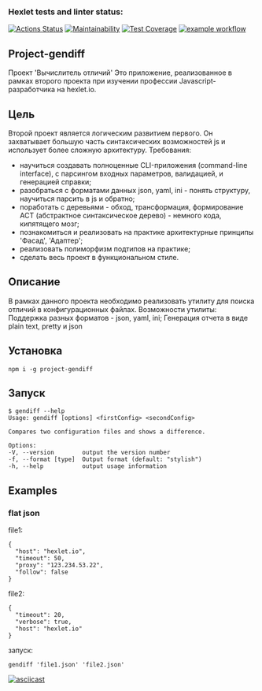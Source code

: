 ### Hexlet tests and linter status:
[![Actions Status](https://github.com/MilaNick/frontend-project-lvl2/workflows/hexlet-check/badge.svg)](https://github.com/MilaNick/frontend-project-lvl2/actions)
[![Maintainability](https://api.codeclimate.com/v1/badges/380c1b7806a4bcad9861/maintainability)](https://codeclimate.com/github/MilaNick/frontend-project-lvl2/maintainability)
[![Test Coverage](https://api.codeclimate.com/v1/badges/380c1b7806a4bcad9861/test_coverage)](https://codeclimate.com/github/MilaNick/frontend-project-lvl2/test_coverage)
[![example workflow](https://github.com/MilaNick/frontend-project-lvl2/workflows/actions/badge.svg)](https://github.com/MilaNick/frontend-project-lvl2/actions)

## Project-gendiff

Проект 'Вычислитель отличий'
Это приложение, реализованное в рамках второго проекта при изучении профессии Javascript-разработчика на hexlet.io.

## Цель

Второй проект является логическим развитием первого. Он захватывает большую часть синтаксических возможностей js и использует более сложную архитектуру. Требования:
* научиться создавать полноценные CLI-приложения (command-line interface), с парсингом входных параметров, валидацией, и генерацией справки;
* разобраться с форматами данных json, yaml, ini - понять структуру, научиться парсить в js и обратно;
* поработать с деревьями - обход, трансформация, формирование АСТ (абстрактное синтаксическое дерево) - немного кода, кипятящего мозг;
* познакомиться и реализовать на практике архитектурные принципы 'Фасад', 'Адаптер';
* реализовать полиморфизм подтипов на практике;
* сделать весь проект в функциональном стиле.

## Описание

В рамках данного проекта необходимо реализовать утилиту для поиска отличий в конфигурационных файлах.
Возможности утилиты:
Поддержка разных форматов - json, yaml, ini;
Генерация отчета в виде plain text, pretty и json

## Установка

```npm i -g project-gendiff```

## Запуск

```
$ gendiff --help
Usage: gendiff [options] <firstConfig> <secondConfig>

Compares two configuration files and shows a difference.

Options:
-V, --version        output the version number
-f, --format [type]  Output format (default: "stylish")
-h, --help           output usage information
```

## Examples
### flat json  
file1:  
```
{
  "host": "hexlet.io",
  "timeout": 50,
  "proxy": "123.234.53.22",
  "follow": false
}
```
file2:  
```
{
  "timeout": 20,
  "verbose": true,
  "host": "hexlet.io"
}
```  
запуск:
```
gendiff 'file1.json' 'file2.json'

```
[![asciicast](https://asciinema.org/a/441860.svg)](https://asciinema.org/a/441860)






